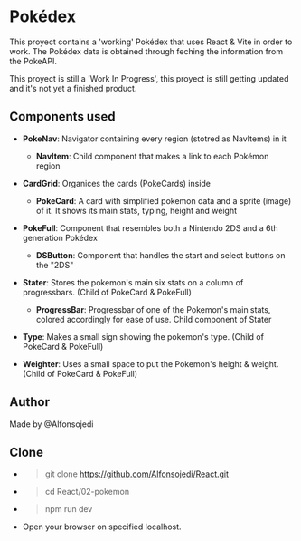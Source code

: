 # Pokédex
This proyect contains a 'working' Pokédex that uses React & Vite in order to work.
The Pokédex data is obtained through feching the information from the PokeAPI.

This proyect is still a 'Work In Progress', this proyect is still getting updated and it's not yet a finished product.

## Components used
- **PokeNav**: Navigator containing every region (stotred as NavItems) in it
  - **NavItem**: Child component that makes a link to each Pokémon region
- **CardGrid**: Organices the cards (PokeCards) inside
  - **PokeCard**: A card with simplified pokemon data and a sprite (image) of it. It shows its main stats, typing, height and weight
- **PokeFull**: Component that resembles both a Nintendo 2DS and a 6th generation Pokédex
  - **DSButton**: Component that handles the start and select buttons on the "2DS"

- **Stater**: Stores the pokemon's main six stats on a column of progressbars. (Child of PokeCard & PokeFull)
  - **ProgressBar**: Progressbar of one of the Pokemon's main stats, colored accordingly for ease of use. Child component of Stater
- **Type**: Makes a small sign showing the pokemon's type. (Child of PokeCard & PokeFull)
- **Weighter**: Uses a small space to put the Pokemon's height & weight. (Child of PokeCard & PokeFull)

## Author
Made by @Alfonsojedi 

## Clone
- > git clone https://github.com/Alfonsojedi/React.git
- > cd React/02-pokemon
- > npm run dev
- Open your browser on specified localhost.
<!---
# React + Vite

This template provides a minimal setup to get React working in Vite with HMR and some ESLint rules.

Currently, two official plugins are available:

- [@vitejs/plugin-react](https://github.com/vitejs/vite-plugin-react/blob/main/packages/plugin-react/README.md) uses [Babel](https://babeljs.io/) for Fast Refresh
- [@vitejs/plugin-react-swc](https://github.com/vitejs/vite-plugin-react-swc) uses [SWC](https://swc.rs/) for Fast Refresh
--->
